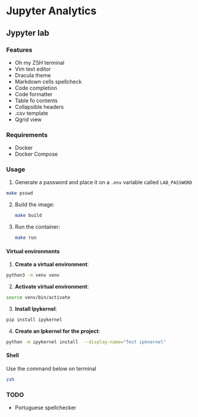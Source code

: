 # Jupyter Analytics

## Jypyter lab

### Features

- Oh my ZSH terminal
- Vim text editor
- Dracula theme
- Markdown cells spellcheck
- Code completion
- Code formatter
- Table fo contents
- Collapsible headers
- .csv template
- Qgrid view

### Requirements

- Docker
- Docker Compose

### Usage

1. Generate a password and place it on a `.env` variable called `LAB_PASSWORD`

```sh
make psswd
```

2. Build the image:
   ```sh
   make build
   ```
3. Run the container:
   ```sh
   make run
   ```

#### Virtual environments

1. **Create a virtual environment**:

```sh
python3 -m venv venv
```

2. **Activate virtual environment**:

```sh
source venv/bin/activate
```

3. **Install Ipykernel**:

```sh
pip install ipykernel
```

4. **Create an Ipkernel for the project**:

```sh
python -m ipykernel install  --display-name="Test ipknernel"
```

#### Shell

Use the command below on terminal

```sh
zsh
```

### TODO

- Portuguese spellchecker
